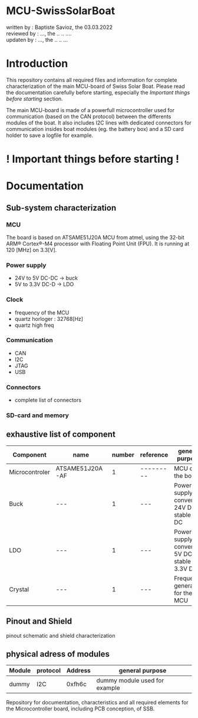 # MCU-SwissSolarBoat
written by : Baptiste Savioz, the 03.03.2022  
reviewed by : ..., the .. .. ....  
updaten by : ..., the .. .. ...  

# Introduction
This repository contains all required files and information for complete characterization of the main MCU-board of Swiss Solar Boat. Please read the documentation carefully before starting, especially the _Important things before starting_ section.

The main MCU-board is made of a powerfull microcontroller used for communication (based on the CAN protocol) between the differents modules of the boat. It also includes I2C lines with dedicated connectors for communication insides boat modules (eg. the battery box) and a SD card holder to save a logfile for example.

# ! Important things before starting !

# Documentation

## Sub-system characterization
### MCU
The board is based on ATSAME51J20A MCU from atmel, using the 32-bit ARM® Cortex®-M4 processor with Floating Point Unit (FPU). It is running at 120 [MHz] on 3.3[V].

### Power supply
- 24V to 5V DC-DC -> buck 
- 5V to 3.3V DC-D -> LDO

### Clock
- frequency of the MCU
- quartz horloger : 32768[Hz]
- quartz high freq

### Communication
- CAN
- I2C
- JTAG
- USB

### Connectors
- complete list of connectors

### SD-card and memory


## exhaustive list of component
|Component|name|number|reference|general purpose|
|---------|----|------|---------|---------------|
|Microcontroler|ATSAME51J20A-AF|1|---------|MCU of the board|
|Buck|---|1|---|Power supply : convert 24V DC to stable 5V DC|
|LDO|---|1|---|Power supply : convert 5V DC to stable 3.3V DC|
|Crystal|---|1|---|Frequency generation for the MCU|


## Pinout and Shield
pinout schematic and shield characterization


## physical adress of modules
|Module|protocol|Address|general purpose|
|------|--------|-------|---------------|
|dummy|I2C|0xfh6c|dummy module used for example|

 Repository for documentation, characteristics and all required elements for the Microcontroller board, including PCB conception, of SSB.
